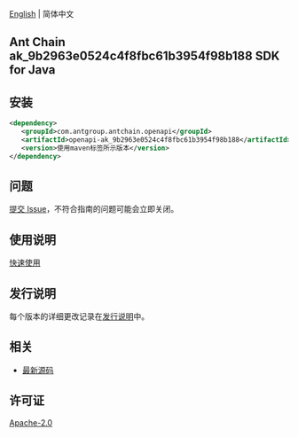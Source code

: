 [English](README.md) | 简体中文

## Ant Chain ak_9b2963e0524c4f8fbc61b3954f98b188 SDK for Java

## 安装

```xml
<dependency>
   <groupId>com.antgroup.antchain.openapi</groupId>
   <artifactId>openapi-ak_9b2963e0524c4f8fbc61b3954f98b188</artifactId>
   <version>使用maven标签所示版本</version>
</dependency>
```

## 问题

[提交 Issue](https://github.com/alipay/antchain-openapi-prod-sdk/issues/new)，不符合指南的问题可能会立即关闭。

## 使用说明

[快速使用](https://github.com/alipay/antchain-openapi-prod-sdk)

## 发行说明

每个版本的详细更改记录在[发行说明](./ChangeLog.txt)中。

## 相关

- [最新源码](https://github.com/alipay/antchain-openapi-prod-sdk/)

## 许可证

[Apache-2.0](http://www.apache.org/licenses/LICENSE-2.0)
